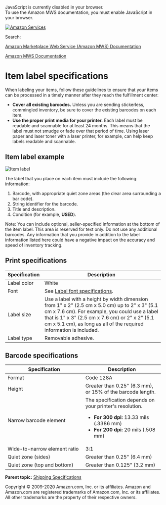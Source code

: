 <div id="MWSDX_noscript">

JavaScript is currently disabled in your browser.  
To use the Amazon MWS documentation, you must enable JavaScript in your
browser.

</div>

<div id="MWSDX_divtop">

[![Amazon
Services](https://images-na.ssl-images-amazon.com/images/G/08/mwsportal/fr_FR/amazonservices.gif "Amazon Services")](http://services.amazon.fr)

<div id="MWSDX_search">

<span id="MWSDX_searchlbl">Search:</span>

</div>

  
<span id="MWSDX_titlebar">[Amazon Marketplace Web Service (Amazon MWS)
Documentation](https://developer.amazonservices.fr/gp/mws/docs.html)</span>

</div>

<div id="MWSDX_divbottom">

<div id="MWSDX_divleft">

<div id="MWSDX_toc">

</div>

</div>

<div id="MWSDX_divright">

<div id="MWSDX_content">

<span id="MWSDX_breadcrumbs">[Amazon MWS
Documentation](https://developer.amazonservices.fr/gp/mws/docs.html)</span>

# Item label specifications

<div class="body conbody">

When labeling your items, follow these guidelines to ensure that your
items can be processed in a timely manner after they reach the
fulfillment center:

-   **Cover all existing barcodes.** Unless you are sending stickerless,
    commingled inventory, be sure to cover the existing barcodes on each
    item.
-   **Use the proper print media for your printer.** Each label must be
    readable and scannable for at least 24 months. This means that the
    label must not smudge or fade over that period of time. Using laser
    paper and laser toner with a laser printer, for example, can help
    keep labels readable and scannable.

<div class="section">

## Item label example

<img src="ItemLabel.png" class="image" alt="Item label" />

The label that you place on each item must include the following
information:

1.  Barcode, with appropriate quiet zone areas (the clear area
    surrounding a bar code).
2.  String identifier for the barcode.
3.  Title and description.
4.  Condition (for example, **USED**).

<div class="note note">

<span class="notetitle">Note:</span> You can include optional,
seller-specified information at the bottom of the item label. This area
is reserved for text only. Do not use any additional barcodes. Any
information that you provide in addition to the label information listed
here could have a negative impact on the accuracy and speed of inventory
tracking.

</div>

</div>

<div class="section">

## Print specifications

<div class="tablenoborder">

| Specification | Description                                                                                                                                                                                                                                                             |
|---------------|-------------------------------------------------------------------------------------------------------------------------------------------------------------------------------------------------------------------------------------------------------------------------|
| Label color   | White                                                                                                                                                                                                                                                                   |
| Font          | See <a href="FBAGuide_LabelFontSpec.md" class="xref">Label font specifications</a>.                                                                                                                                                                                   |
| Label size    | Use a label with a height by width dimension from 1" x 2" (2.5 cm x 5.0 cm) up to 2" x 3" (5.1 cm x 7.6 cm). For example, you could use a label that is 1" x 3" (2.5 cm x 7.6 cm) or 2" x 2" (5.1 cm x 5.1 cm), as long as all of the required information is included. |
| Label type    | Removable adhesive.                                                                                                                                                                                                                                                     |

</div>

</div>

<div class="section">

## Barcode specifications

<div class="tablenoborder">

<table id="FBAGuide_ItemLabelSpec__BarcodeSpecificationsTable" class="table" data-cellpadding="4" data-cellspacing="0" data-summary="" data-frame="border" data-border="1" data-rules="all">
<colgroup>
<col style="width: 50%" />
<col style="width: 50%" />
</colgroup>
<thead class="thead" data-align="left">
<tr class="header row">
<th id="d25986e186" class="entry" data-valign="top" width="34.843205574912886%">Specification</th>
<th id="d25986e189" class="entry" data-valign="top" width="65.1567944250871%">Description</th>
</tr>
</thead>
<tbody class="tbody">
<tr class="odd row">
<td class="entry" data-valign="top" width="34.843205574912886%" headers="d25986e186 ">Format</td>
<td class="entry" data-valign="top" width="65.1567944250871%" headers="d25986e189 ">Code 128A</td>
</tr>
<tr class="even row">
<td class="entry" data-valign="top" width="34.843205574912886%" headers="d25986e186 ">Height</td>
<td class="entry" data-valign="top" width="65.1567944250871%" headers="d25986e189 ">Greater than 0.25" (6.3 mm), or 15% of the barcode length.</td>
</tr>
<tr class="odd row">
<td class="entry" data-valign="top" width="34.843205574912886%" headers="d25986e186 ">Narrow barcode element</td>
<td class="entry" data-valign="top" width="65.1567944250871%" headers="d25986e189 ">The specification depends on your printer's resolution.
<ul>
<li><strong>For 300 dpi:</strong> 13.33 mils (.3386 mm)</li>
<li><strong>For 200 dpi:</strong> 20 mils (.508 mm)</li>
</ul></td>
</tr>
<tr class="even row">
<td class="entry" data-valign="top" width="34.843205574912886%" headers="d25986e186 ">Wide-to-narrow element ratio</td>
<td class="entry" data-valign="top" width="65.1567944250871%" headers="d25986e189 ">3:1</td>
</tr>
<tr class="odd row">
<td class="entry" data-valign="top" width="34.843205574912886%" headers="d25986e186 ">Quiet zone (sides)</td>
<td class="entry" data-valign="top" width="65.1567944250871%" headers="d25986e189 ">Greater than 0.25" (6.4 mm)</td>
</tr>
<tr class="even row">
<td class="entry" data-valign="top" width="34.843205574912886%" headers="d25986e186 ">Quiet zone (top and bottom)</td>
<td class="entry" data-valign="top" width="65.1567944250871%" headers="d25986e189 ">Greater than 0.125" (3.2 mm)</td>
</tr>
</tbody>
</table>

</div>

</div>

</div>

<div class="related-links">

<div class="familylinks">

<div class="parentlink">

**Parent topic:**
<a href="../fba_guide/FBAGuide_ShippingSpecs.md" class="link">Shipping Specifications</a>

</div>

</div>

</div>

<div id="MWSDX_footer">

Copyright © 2009-2020 Amazon.com, Inc. or its affiliates. Amazon and
Amazon.com are registered trademarks of Amazon.com, Inc. or its
affiliates. All other trademarks are the property of their respective
owners.

</div>

</div>

</div>

<div style="clear: both;">

</div>

</div>
